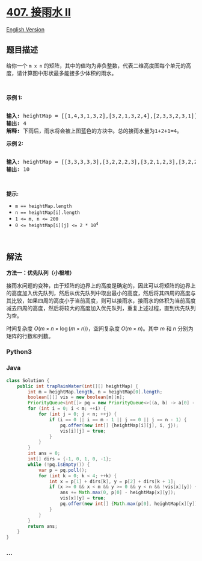 # [407. 接雨水 II](https://leetcode.cn/problems/trapping-rain-water-ii)

[English Version](/solution/0400-0499/0407.Trapping%20Rain%20Water%20II/README_EN.md)

## 题目描述

<!-- 这里写题目描述 -->

<p>给你一个&nbsp;<code>m x n</code>&nbsp;的矩阵，其中的值均为非负整数，代表二维高度图每个单元的高度，请计算图中形状最多能接多少体积的雨水。</p>

<p>&nbsp;</p>

<p><strong>示例 1:</strong></p>

<p><img alt="" src="https://fastly.jsdelivr.net/gh/doocs/leetcode@main/solution/0400-0499/0407.Trapping%20Rain%20Water%20II/images/trap1-3d.jpg" /></p>

<pre>
<strong>输入:</strong> heightMap = [[1,4,3,1,3,2],[3,2,1,3,2,4],[2,3,3,2,3,1]]
<strong>输出:</strong> 4
<strong>解释:</strong> 下雨后，雨水将会被上图蓝色的方块中。总的接雨水量为1+2+1=4。
</pre>

<p><strong>示例&nbsp;2:</strong></p>

<p><img alt="" src="https://fastly.jsdelivr.net/gh/doocs/leetcode@main/solution/0400-0499/0407.Trapping%20Rain%20Water%20II/images/trap2-3d.jpg" /></p>

<pre>
<strong>输入:</strong> heightMap = [[3,3,3,3,3],[3,2,2,2,3],[3,2,1,2,3],[3,2,2,2,3],[3,3,3,3,3]]
<strong>输出:</strong> 10
</pre>

<p>&nbsp;</p>

<p><strong>提示:</strong></p>

<ul>
	<li><code>m == heightMap.length</code></li>
	<li><code>n == heightMap[i].length</code></li>
	<li><code>1 &lt;= m, n &lt;= 200</code></li>
	<li><code>0 &lt;= heightMap[i][j] &lt;= 2 * 10<sup>4</sup></code></li>
</ul>

<p>&nbsp;</p>

## 解法

<!-- 这里可写通用的实现逻辑 -->

**方法一：优先队列（小根堆）**

接雨水问题的变种，由于矩阵的边界上的高度是确定的，因此可以将矩阵的边界上的高度加入优先队列，然后从优先队列中取出最小的高度，然后将其四周的高度与其比较，如果四周的高度小于当前高度，则可以接雨水，接雨水的体积为当前高度减去四周的高度，然后将较大的高度加入优先队列，重复上述过程，直到优先队列为空。

时间复杂度 $O(m \times n \times \log (m \times n))$，空间复杂度 $O(m \times n)$。其中 $m$ 和 $n$ 分别为矩阵的行数和列数。

<!-- tabs:start -->

### **Python3**

<!-- 这里可写当前语言的特殊实现逻辑 -->



### **Java**

<!-- 这里可写当前语言的特殊实现逻辑 -->

```java
class Solution {
    public int trapRainWater(int[][] heightMap) {
        int m = heightMap.length, n = heightMap[0].length;
        boolean[][] vis = new boolean[m][n];
        PriorityQueue<int[]> pq = new PriorityQueue<>((a, b) -> a[0] - b[0]);
        for (int i = 0; i < m; ++i) {
            for (int j = 0; j < n; ++j) {
                if (i == 0 || i == m - 1 || j == 0 || j == n - 1) {
                    pq.offer(new int[] {heightMap[i][j], i, j});
                    vis[i][j] = true;
                }
            }
        }
        int ans = 0;
        int[] dirs = {-1, 0, 1, 0, -1};
        while (!pq.isEmpty()) {
            var p = pq.poll();
            for (int k = 0; k < 4; ++k) {
                int x = p[1] + dirs[k], y = p[2] + dirs[k + 1];
                if (x >= 0 && x < m && y >= 0 && y < n && !vis[x][y]) {
                    ans += Math.max(0, p[0] - heightMap[x][y]);
                    vis[x][y] = true;
                    pq.offer(new int[] {Math.max(p[0], heightMap[x][y]), x, y});
                }
            }
        }
        return ans;
    }
}
```









### **...**

```

```


